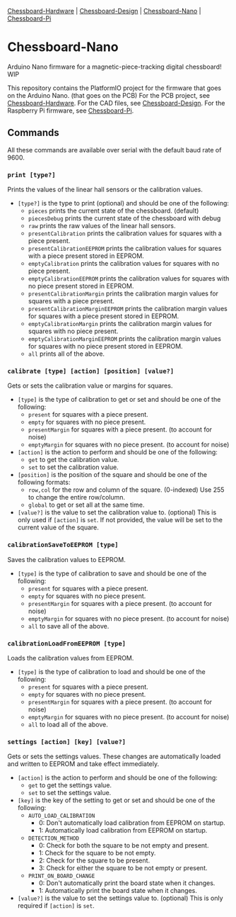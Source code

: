 [Chessboard-Hardware](https://github.com/UnsignedArduino/Chessboard-Hardware) |
[Chessboard-Design](https://github.com/UnsignedArduino/Chessboard-Design) |
[Chessboard-Nano](https://github.com/UnsignedArduino/Chessboard-Nano) |
[Chessboard-Pi](https://github.com/UnsignedArduino/Chessboard-Pi)

# Chessboard-Nano

Arduino Nano firmware for a magnetic-piece-tracking digital chessboard! WIP

This repository contains the PlatformIO project for the firmware that goes on the Arduino Nano. (that goes on the PCB)
For the PCB project, see [Chessboard-Hardware](https://github.com/UnsignedArduino/Chessboard-Hardware).
For the CAD files, see [Chessboard-Design](https://github.com/UnsignedArduino/Chessboard-Design).
For the Raspberry Pi firmware, see [Chessboard-Pi](https://github.com/UnsignedArduino/Chessboard-Pi).

## Commands

All these commands are available over serial with the default baud rate of 9600.

### `print [type?]`

Prints the values of the linear hall sensors or the calibration values.

* `[type?]` is the type to print (optional) and should be one of the following:
    * `pieces` prints the current state of the chessboard. (default)
    * `piecesDebug` prints the current state of the chessboard with debug
    * `raw` prints the raw values of the linear hall sensors.
    * `presentCalibration` prints the calibration values for squares with a piece present.
    * `presentCalibrationEEPROM` prints the calibration values for squares with a piece present stored in EEPROM.
    * `emptyCalibration` prints the calibration values for squares with no piece present.
    * `emptyCalibrationEEPROM` prints the calibration values for squares with no piece present stored in EEPROM.
    * `presentCalibrationMargin` prints the calibration margin values for squares with a piece present.
    * `presentCalibrationMarginEEPROM` prints the calibration margin values for squares with a piece present stored in
      EEPROM.
    * `emptyCalibrationMargin` prints the calibration margin values for squares with no piece present.
    * `emptyCalibrationMarginEEPROM` prints the calibration margin values for squares with no piece present stored in
      EEPROM.
    * `all` prints all of the above.

### `calibrate [type] [action] [position] [value?]`

Gets or sets the calibration value or margins for squares.

* `[type]` is the type of calibration to get or set and should be one of the following:
    * `present` for squares with a piece present.
    * `empty` for squares with no piece present.
    * `presentMargin` for squares with a piece present. (to account for noise)
    * `emptyMargin` for squares with no piece present. (to account for noise)
* `[action]` is the action to perform and should be one of the following:
    * `get` to get the calibration value.
    * `set` to set the calibration value.
* `[position]` is the position of the square and should be one of the following formats:
    * `row,col` for the row and column of the square. (0-indexed) Use 255 to change the entire row/column.
    * `global` to get or set all at the same time.
* `[value?]` is the value to set the calibration value to. (optional) This is only used if `[action]` is `set`. If not
  provided, the value will be set to the current value of the square.

### `calibrationSaveToEEPROM [type]`

Saves the calibration values to EEPROM.

* `[type]` is the type of calibration to save and should be one of the following:
    * `present` for squares with a piece present.
    * `empty` for squares with no piece present.
    * `presentMargin` for squares with a piece present. (to account for noise)
    * `emptyMargin` for squares with no piece present. (to account for noise)
    * `all` to save all of the above.

### `calibrationLoadFromEEPROM [type]`

Loads the calibration values from EEPROM.

* `[type]` is the type of calibration to load and should be one of the following:
    * `present` for squares with a piece present.
    * `empty` for squares with no piece present.
    * `presentMargin` for squares with a piece present. (to account for noise)
    * `emptyMargin` for squares with no piece present. (to account for noise)
    * `all` to load all of the above.

### `settings [action] [key] [value?]`

Gets or sets the settings values. These changes are automatically loaded and written to EEPROM and take effect
immediately.

* `[action]` is the action to perform and should be one of the following:
    * `get` to get the settings value.
    * `set` to set the settings value.
* `[key]` is the key of the setting to get or set and should be one of the following:
    * `AUTO_LOAD_CALIBRATION`
        * 0: Don't automatically load calibration from EEPROM on startup.
        * 1: Automatically load calibration from EEPROM on startup.
    * `DETECTION_METHOD`
        * 0: Check for both the square to be not empty and present.
        * 1: Check for the square to be not empty.
        * 2: Check for the square to be present.
        * 3: Check for either the square to be not empty or present.
    * `PRINT_ON_BOARD_CHANGE`
        * 0: Don't automatically print the board state when it changes.
        * 1: Automatically print the board state when it changes.
* `[value?]` is the value to set the settings value to. (optional) This is only required if `[action]` is `set`.
